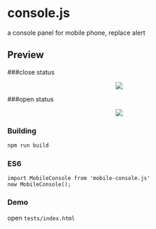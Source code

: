 # console.js

a console panel for mobile phone, replace alert

Preview
-------

###close status
<div align="center">
    <img src="images/close.png" />
</div>

###open status
<div align="center">
    <img src="images/open.png" />
</div>

### Building

``` bash
npm run build
```

### ES6
```
import MobileConsole from 'mobile-console.js'
new MobileConsole();
```

### Demo

open `tests/index.html`

